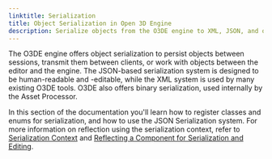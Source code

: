 ```yaml
---
linktitle: Serialization
title: Object Serialization in Open 3D Engine
description: Serialize objects from the O3DE engine to XML, JSON, and other formats for processing by other tools or to load between runtime sessions.
---
```


 The O3DE engine offers object serialization to persist objects between sessions, transmit them between clients, or work with objects between the editor and the engine. The JSON-based serialization system is designed to be human-readable and -editable, while the XML system is used by many existing O3DE tools. O3DE also offers binary serialization, used internally by the Asset Processor.

 In this section of the documentation you'll learn how to register classes and enums for serialization, and how to use the JSON Serialization system. For more information on reflection using the serialization context, refer to [Serialization Context](/docs/user-guide/programming/components/reflection/serialization-context/) and [Reflecting a Component for Serialization and Editing](/docs/user-guide/programming/components/reflection/reflecting-for-serialization).
